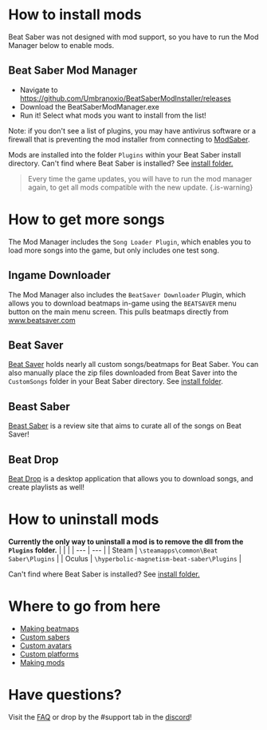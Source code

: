 <!-- TITLE: Beginners Guide -->
<!-- SUBTITLE: Getting Started -->

# How to install mods

Beat Saber was not designed with mod support, so you have to run the Mod Manager below to enable mods.

## Beat Saber Mod Manager

* Navigate to https://github.com/Umbranoxio/BeatSaberModInstaller/releases
* Download the BeatSaberModManager.exe
* Run it! Select what mods you want to install from the list!

Note: if you don't see a list of plugins, you may have antivirus software or a firewall that is preventing the mod installer from connecting to [ModSaber](https://www.modsaber.ml/). 

Mods are installed into the folder `Plugins` within your Beat Saber install directory.
Can't find where Beat Saber is installed? See [install folder.](faq/install-folder)

> Every time the game updates, you will have to run the mod manager again, to get all mods compatible with the new update.
{.is-warning}

# How to get more songs
The Mod Manager includes the `Song Loader Plugin`, which enables you to load more songs into the game, but only includes one test song.

## Ingame Downloader
The Mod Manager also includes the `BeatSaver Downloader` Plugin, which allows you to download beatmaps in-game using the `BEATSAVER` menu button on the main menu screen. This pulls beatmaps directly from www.beatsaver.com

## Beat Saver
[Beat Saver](https://www.beatsaver.com) holds nearly all custom songs/beatmaps for Beat Saber.
You can also manually place the zip files downloaded from Beat Saver into the `CustomSongs` folder in your Beat Saber directory. 
See [install folder](FAQ/install-folder).

## Beast Saber
[Beast Saber](https://www.bsaber.com) is a review site that aims to curate all of the songs on Beat Saver!

## Beat Drop
[Beat Drop](https://bsaber.com/beatdrop/) is a desktop application that allows you to download songs, and create playlists as well!

# How to uninstall mods
**Currently the only way to uninstall a mod is to remove the dll from the `Plugins` folder.**
|  |  |
| --- | --- |
| Steam | `\steamapps\common\Beat Saber\Plugins` |
| Oculus | `\hyperbolic-magnetism-beat-saber\Plugins` | 

Can't find where Beat Saber is installed? See [install folder.](faq/install-folder)

# Where to go from here
* [Making beatmaps](mapping)
* [Custom sabers](models/custom-sabers)
* [Custom avatars](models/custom-avatars)
* [Custom platforms](models/custom-platforms)
* [Making mods](modding)

# Have questions?
Visit the [FAQ](faq) or drop by the #support tab in the [discord](https://discord.gg/beatsabermods)!